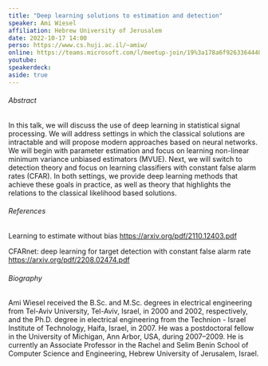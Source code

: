 ```yaml
---
title: "Deep learning solutions to estimation and detection"
speaker: Ami Wiesel
affiliation: Hebrew University of Jerusalem
date: 2022-10-17 14:00
perso: https://www.cs.huji.ac.il/~amiw/
online: https://teams.microsoft.com/l/meetup-join/19%3a178a6f926336444088eb120e42476f36%40thread.tacv2/1664922639441?context=%7b%22Tid%22%3a%2261f3e3b8-9b52-433a-a4eb-c67334ce54d5%22%2c%22Oid%22%3a%224d6c63a8-7eae-4099-804e-68bcb968bec0%22%7d
youtube: 
speakerdeck: 
aside: true
---
```


###### Abstract

In this talk, we will discuss the use of deep learning in statistical signal processing.
We will address settings in which the classical solutions are intractable and will propose modern approaches based on neural networks.
We will begin with parameter estimation and focus on learning non-linear minimum variance unbiased estimators (MVUE).
Next, we will switch to detection theory and focus on learning classifiers with constant false alarm rates (CFAR).
In both settings, we provide deep learning methods that achieve these goals in practice,
as well as theory that highlights the relations to the classical likelihood based solutions. 


###### References

Learning to estimate without bias 
https://arxiv.org/pdf/2110.12403.pdf

CFARnet: deep learning for target detection with constant false alarm rate
https://arxiv.org/pdf/2208.02474.pdf


###### Biography

Ami Wiesel received the B.Sc. and M.Sc. degrees in electrical engineering from Tel-Aviv University, Tel-Aviv, Israel, in 2000 and 2002, respectively,
and the Ph.D. degree in electrical engineering from the Technion - Israel Institute of Technology, Haifa, Israel, in 2007.
He was a postdoctoral fellow in the University of Michigan, Ann Arbor, USA, during 2007–2009.
He is currently an Associate Professor in the Rachel and Selim Benin School of Computer Science and Engineering, Hebrew University of Jerusalem, Israel. 

